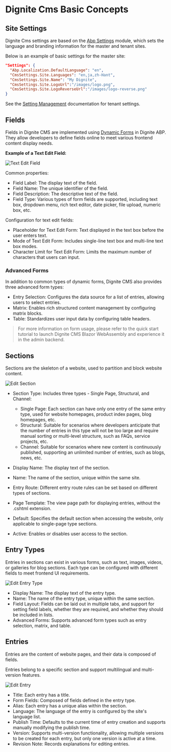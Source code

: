 # Dignite Cms Basic Concepts

## Site Settings

Dignite Cms settings are based on the [Abp Settings](https://abp.io/docs/latest/framework/infrastructure/settings) module, which sets the language and branding information for the master and tenant sites.

Below is an example of basic settings for the master site:

```json
"Settings": {
  "Abp.Localization.DefaultLanguage": "en",
  "CmsSettings.Site.Languages": "en,ja,zh-Hant",
  "CmsSettings.Site.Name": "My Dignite", 
  "CmsSettings.Site.LogoUrl":"/images/logo.png",
  "CmsSettings.Site.LogoReverseUrl":"/images/logo-reverse.png"
}
```

See the [Setting Management](https://abp.io/docs/latest/modules/setting-management) documentation for tenant settings.

## Fields

Fields in Dignite CMS are implemented using [Dynamic Forms](https://learn.dignite.com/zh-Hans/abp/latest/Dynamic-Forms) in Dignite ABP. They allow developers to define fields online to meet various frontend content display needs.

**Example of a Text Edit Field:**

![Text Edit Field](images/textedit-field.png)

Common properties:

- Field Label: The display text of the field.
- Field Name: The unique identifier of the field.
- Field Description: The descriptive text of the field.
- Field Type: Various types of form fields are supported, including text box, dropdown menu, rich text editor, date picker, file upload, numeric box, etc.

Configuration for text edit fields:

- Placeholder for Text Edit Form: Text displayed in the text box before the user enters text.
- Mode of Text Edit Form: Includes single-line text box and multi-line text box modes.
- Character Limit for Text Edit Form: Limits the maximum number of characters that users can input.

### Advanced Forms

In addition to common types of dynamic forms, Dignite CMS also provides three advanced form types:

- Entry Selection: Configures the data source for a list of entries, allowing users to select entries.
- Matrix: Enables rich structured content management by configuring matrix blocks.
- Table: Standardizes user input data by configuring table headers.

> For more information on form usage, please refer to the quick start tutorial to launch Dignite CMS Blazor WebAssembly and experience it in the admin backend.

## Sections

Sections are the skeleton of a website, used to partition and block website content.

![Edit Section](images/section-edit.png)

- Section Type: Includes three types - Single Page, Structural, and Channel:
  
  - Single Page: Each section can have only one entry of the same entry type, used for website homepages, product index pages, blog homepages, etc.
  - Structural: Suitable for scenarios where developers anticipate that the number of entries in this type will not be too large and require manual sorting or multi-level structure, such as FAQs, service projects, etc.
  - Channel: Suitable for scenarios where new content is continuously published, supporting an unlimited number of entries, such as blogs, news, etc.

- Display Name: The display text of the section.
- Name: The name of the section, unique within the same site.
- Entry Route: Different entry route rules can be set based on different types of sections.
- Page Template: The view page path for displaying entries, without the .cshtml extension.
- Default: Specifies the default section when accessing the website, only applicable to single-page type sections.
- Active: Enables or disables user access to the section.
  
## Entry Types

Entries in sections can exist in various forms, such as text, images, videos, or galleries for blog sections. Each type can be configured with different fields to meet frontend UI requirements.

![Edit Entry Type](images/entry-type-edit.png)

- Display Name: The display text of the entry type.
- Name: The name of the entry type, unique within the same section.
- Field Layout: Fields can be laid out in multiple tabs, and support for setting field labels, whether they are required, and whether they should be included in lists.
- Advanced Forms: Supports advanced form types such as entry selection, matrix, and table.

## Entries

Entries are the content of website pages, and their data is composed of fields.

Entries belong to a specific section and support multilingual and multi-version features.

![Edit Entry](images/entry-edit.png)

- Title: Each entry has a title.
- Form Fields: Composed of fields defined in the entry type.
- Alias: Each entry has a unique alias within the section.
- Language: The language of the entry is configured by the site's language list.
- Publish Time: Defaults to the current time of entry creation and supports manually modifying the publish time.
- Version: Supports multi-version functionality, allowing multiple versions to be created for each entry, but only one version is active at a time.
- Revision Note: Records explanations for editing entries.
